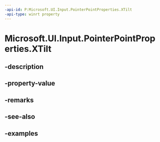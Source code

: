 ```yaml
---
-api-id: P:Microsoft.UI.Input.PointerPointProperties.XTilt
-api-type: winrt property
---
```


# Microsoft.UI.Input.PointerPointProperties.XTilt

<!--
public float XTilt { get; }
-->

## -description
## -property-value

## -remarks

## -see-also

## -examples
